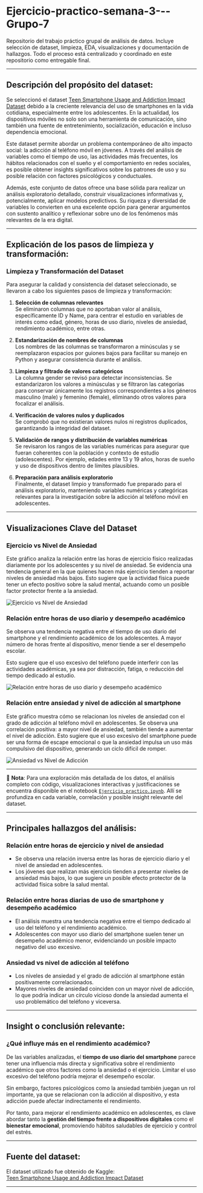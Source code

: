 # Ejercicio-practico-semana-3---Grupo-7

Repositorio del trabajo práctico grupal de análisis de datos. Incluye selección de dataset, limpieza, EDA, visualizaciones y documentación de hallazgos. Todo el proceso está centralizado y coordinado en este repositorio como entregable final.

---

## Descripción del propósito del dataset:

Se seleccionó el dataset [Teen Smartphone Usage and Addiction Impact Dataset](https://www.kaggle.com/datasets/sumedh1507/teen-phone-addiction/data) debido a la creciente relevancia del uso de smartphones en la vida cotidiana, especialmente entre los adolescentes. En la actualidad, los dispositivos móviles no solo son una herramienta de comunicación, sino también una fuente de entretenimiento, socialización, educación e incluso dependencia emocional.

Este dataset permite abordar un problema contemporáneo de alto impacto social: la adicción al teléfono móvil en jóvenes. A través del análisis de variables como el tiempo de uso, las actividades más frecuentes, los hábitos relacionados con el sueño y el comportamiento en redes sociales, es posible obtener insights significativos sobre los patrones de uso y su posible relación con factores psicológicos y conductuales.

Además, este conjunto de datos ofrece una base sólida para realizar un análisis exploratorio detallado, construir visualizaciones informativas y, potencialmente, aplicar modelos predictivos. Su riqueza y diversidad de variables lo convierten en una excelente opción para generar argumentos con sustento analítico y reflexionar sobre uno de los fenómenos más relevantes de la era digital.

---

## Explicación de los pasos de limpieza y transformación:

### Limpieza y Transformación del Dataset

Para asegurar la calidad y consistencia del dataset seleccionado, se llevaron a cabo los siguientes pasos de limpieza y transformación:

1. **Selección de columnas relevantes**  
   Se eliminaron columnas que no aportaban valor al análisis, específicamente ID y Name, para centrar el estudio en variables de interés como edad, género, horas de uso diario, niveles de ansiedad, rendimiento académico, entre otras.

2. **Estandarización de nombres de columnas**  
   Los nombres de las columnas se transformaron a minúsculas y se reemplazaron espacios por guiones bajos para facilitar su manejo en Python y asegurar consistencia durante el análisis.

3. **Limpieza y filtrado de valores categóricos**  
   La columna gender se revisó para detectar inconsistencias. Se estandarizaron los valores a minúsculas y se filtraron las categorías para conservar únicamente los registros correspondientes a los géneros masculino (male) y femenino (female), eliminando otros valores para focalizar el análisis.

4. **Verificación de valores nulos y duplicados**  
   Se comprobó que no existieran valores nulos ni registros duplicados, garantizando la integridad del dataset.

5. **Validación de rangos y distribución de variables numéricas**  
   Se revisaron los rangos de las variables numéricas para asegurar que fueran coherentes con la población y contexto de estudio (adolescentes). Por ejemplo, edades entre 13 y 19 años, horas de sueño y uso de dispositivos dentro de límites plausibles.

6. **Preparación para análisis exploratorio**  
   Finalmente, el dataset limpio y transformado fue preparado para el análisis exploratorio, manteniendo variables numéricas y categóricas relevantes para la investigación sobre la adicción al teléfono móvil en adolescentes.

---
## Visualizaciones Clave del Dataset

### Ejercicio vs Nivel de Ansiedad

Este gráfico analiza la relación entre las horas de ejercicio físico realizadas diariamente por los adolescentes y su nivel de ansiedad. Se evidencia una tendencia general en la que quienes hacen más ejercicio tienden a reportar niveles de ansiedad más bajos. Esto sugiere que la actividad física puede tener un efecto positivo sobre la salud mental, actuando como un posible factor protector frente a la ansiedad.


![Ejercicio vs Nivel de Ansiedad](figures/Ejercicio_vs_Nivel_Ansiedad.png)

### Relación entre horas de uso diario y desempeño académico

Se observa una tendencia negativa entre el tiempo de uso diario del smartphone y el rendimiento académico de los adolescentes. A mayor número de horas frente al dispositivo, menor tiende a ser el desempeño escolar.

Esto sugiere que el uso excesivo del teléfono puede interferir con las actividades académicas, ya sea por distracción, fatiga, o reducción del tiempo dedicado al estudio.

![Relación entre horas de uso diario y desempeño académico](figures/relacion_horas_uso_diario_y_desempeño_academico.png)

### Relación entre ansiedad y nivel de adicción al smartphone

Este gráfico muestra cómo se relacionan los niveles de ansiedad con el grado de adicción al teléfono móvil en adolescentes. Se observa una correlación positiva: a mayor nivel de ansiedad, también tiende a aumentar el nivel de adicción. Esto sugiere que el uso excesivo del smartphone puede ser una forma de escape emocional o que la ansiedad impulsa un uso más compulsivo del dispositivo, generando un ciclo difícil de romper.

![Ansiedad vs Nivel de Adicción](figures/ansiedad_vs_nivel_adiccion.png)

---

📌 **Nota**: Para una exploración más detallada de los datos, el análisis completo con código, visualizaciones interactivas y justificaciones se encuentra disponible en el notebook [`Ejercicio_practico.ipynb`](Ejercicio_practico.ipynb). Allí se profundiza en cada variable, correlación y posible insight relevante del dataset.

---
## Principales hallazgos del análisis:

### Relación entre horas de ejercicio y nivel de ansiedad
- Se observa una relación inversa entre las horas de ejercicio diario y el nivel de ansiedad en adolescentes.  
- Los jóvenes que realizan más ejercicio tienden a presentar niveles de ansiedad más bajos, lo que sugiere un posible efecto protector de la actividad física sobre la salud mental.

### Relación entre horas diarias de uso de smartphone y desempeño académico
- El análisis muestra una tendencia negativa entre el tiempo dedicado al uso del teléfono y el rendimiento académico.  
- Adolescentes con mayor uso diario del smartphone suelen tener un desempeño académico menor, evidenciando un posible impacto negativo del uso excesivo.

### Ansiedad vs nivel de adicción al teléfono
- Los niveles de ansiedad y el grado de adicción al smartphone están positivamente correlacionados.  
- Mayores niveles de ansiedad coinciden con un mayor nivel de adicción, lo que podría indicar un círculo vicioso donde la ansiedad aumenta el uso problemático del teléfono y viceversa.

---

## Insight o conclusión relevante:

### ¿Qué influye más en el rendimiento académico?

De las variables analizadas, el **tiempo de uso diario del smartphone** parece tener una influencia más directa y significativa sobre el rendimiento académico que otros factores como la ansiedad o el ejercicio. Limitar el uso excesivo del teléfono podría mejorar el desempeño escolar. 

Sin embargo, factores psicológicos como la ansiedad también juegan un rol importante, ya que se relacionan con la adicción al dispositivo, y esta adicción puede afectar indirectamente el rendimiento. 

Por tanto, para mejorar el rendimiento académico en adolescentes, es clave abordar tanto la **gestión del tiempo frente a dispositivos digitales** como el **bienestar emocional**, promoviendo hábitos saludables de ejercicio y control del estrés.

---

## Fuente del dataset:

El dataset utilizado fue obtenido de Kaggle:  
[Teen Smartphone Usage and Addiction Impact Dataset](https://www.kaggle.com/datasets/sumedh1507/teen-phone-addiction/data)

---
